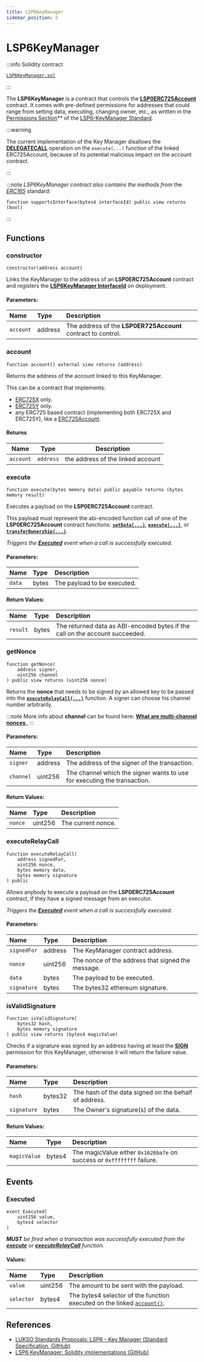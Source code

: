 ```yaml
---
title: LSP6KeyManager
sidebar_position: 5
---
```


# LSP6KeyManager

:::info Solidity contract

[`LSP6KeyManager.sol`](https://github.com/lukso-network/lsp-smart-contracts/blob/main/contracts/LSP6KeyManager/LSP6KeyManager.sol)

:::

The **LSP6KeyManager** is a contract that controls the **[LSP0ERC725Account](./lsp0-erc725-account.md)** contract. It comes with pre-defined permissions for addresses that could range from setting data, executing, changing owner, etc., as written in the [Permissions Section](../universal-profile/04-lsp6-key-manager.md#-types-of-permissions)\*\* of the [LSP6-KeyManager Standard](../universal-profile/04-lsp6-key-manager.md).

:::warning

The current implementation of the Key Manager disallows the **[DELEGATECALL](../universal-profile/04-lsp6-key-manager.md#permissions-value)** operation on the `execute(...)` function of the linked ERC725Account, because of its potential malicious impact on the account contract.

:::

:::note
_LSP6KeyManager contract also contains the methods from_ the [_ERC165_](https://eips.ethereum.org/EIPS/eip-165) standard:

```solidity
function supportsInterface(bytes4 interfaceId) public view returns (bool)
```

:::

## Functions

### constructor

```solidity
constructor(address account)
```

Links the KeyManager to the address of an **LSP0ERC725Account** contract and registers the **[LSP6KeyManager InterfaceId](./interface-ids.md)** on deployment.

#### Parameters:

| Name      | Type    | Description                                                  |
| :-------- | :------ | :----------------------------------------------------------- |
| `account` | address | The address of the **LSP0ER725Account** contract to control. |

### account

```solidity
function account() external view returns (address)
```

Returns the address of the account linked to this KeyManager.

This can be a contract that implements:

- [ERC725X](https://github.com/ERC725Alliance/ERC725/blob/main/docs/ERC-725.md#erc725x) only.
- [ERC725Y](https://github.com/ERC725Alliance/ERC725/blob/main/docs/ERC-725.md#erc725y) only.
- any ERC725 based contract (implementing both ERC725X and ERC725Y), like a [ERC725Account](../smart-contracts/lsp0-erc725-account.md).

#### Returns

| Name      | Type      | Description                       |
| --------- | --------- | --------------------------------- |
| `account` | `address` | the address of the linked account |

### execute

```solidity
function execute(bytes memory data) public payable returns (bytes memory result)
```

Executes a payload on the **LSP0ERC725Account** contract.

This payload must represent the abi-encoded function call of one of the **LSP0ERC725Account** contract functions: **[`setData(...)`](./lsp0-erc725-account.md#setdata)**, **[`execute(...)`](./lsp0-erc725-account.md#execute)**, or **[`transferOwnership(...)`](./lsp0-erc725-account.md#transferownership)**.

_Triggers the **[Executed](#executed)** event when a call is successfully executed._

#### Parameters:

| Name   | Type  | Description                 |
| :----- | :---- | :-------------------------- |
| `data` | bytes | The payload to be executed. |

#### Return Values:

| Name     | Type  | Description                                                                  |
| :------- | :---- | :--------------------------------------------------------------------------- |
| `result` | bytes | The returned data as ABI-encoded bytes if the call on the account succeeded. |

### getNonce

```solidity
function getNonce(
    address signer,
    uint256 channel
) public view returns (uint256 nonce)
```

Returns the **nonce** that needs to be signed by an allowed key to be passed into the **[`executeRelayCall(...)`](#executerelaycall)** function. A signer can choose his channel number arbitrarily.

:::note
More info about **channel** can be found here: **[What are multi-channel nonces](../faq/channel-nonce.md)**\_
:::

#### Parameters:

| Name      | Type    | Description                                                              |
| :-------- | :------ | :----------------------------------------------------------------------- |
| `signer`  | address | The address of the signer of the transaction.                            |
| `channel` | uint256 | The channel which the signer wants to use for executing the transaction. |

#### Return Values:

| Name    | Type    | Description        |
| :------ | :------ | :----------------- |
| `nonce` | uint256 | The current nonce. |

### executeRelayCall

```solidity
function executeRelayCall(
    address signedFor,
    uint256 nonce,
    bytes memory data,
    bytes memory signature
) public
```

Allows anybody to execute a payload on the **LSP0ERC725Account** contract, if they have a signed message from an executor.

_Triggers the **[Executed](#executed)** event when a call is successfully executed._

#### Parameters:

| Name        | Type    | Description                                       |
| :---------- | :------ | :------------------------------------------------ |
| `signedFor` | address | The KeyManager contract address.                  |
| `nonce`     | uint256 | The nonce of the address that signed the message. |
| `data`      | bytes   | The payload to be executed.                       |
| `signature` | bytes   | The bytes32 ethereum signature.                   |

### isValidSignature

```solidity
function isValidSignature(
    bytes32 hash,
    bytes memory signature
) public view returns (bytes4 magicValue)
```

Checks if a signature was signed by an address having at least the **[SIGN](../universal-profile/04-lsp6-key-manager.md/#permission-values)** permission for this KeyManager, otherwise it will return the failure value.

#### Parameters:

| Name        | Type    | Description                                           |
| :---------- | :------ | :---------------------------------------------------- |
| `hash`      | bytes32 | The hash of the data signed on the behalf of address. |
| `signature` | bytes   | The Owner's signature(s) of the data.                 |

#### Return Values:

| Name         | Type   | Description                                                            |
| :----------- | :----- | :--------------------------------------------------------------------- |
| `magicValue` | bytes4 | The magicValue either `0x1626ba7e` on success or `0xffffffff` failure. |

## Events

### Executed

```solidity
event Executed(
    uint256 value,
    bytes4 selector
)
```

_**MUST** be fired when a transaction was successfully executed from the **[execute](#execute)** or **[executeRelayCall](#executerelaycall)** function._

#### Values:

| Name       | Type    | Description                                                                         |
| :--------- | :------ | :---------------------------------------------------------------------------------- |
| `value`    | uint256 | The amount to be sent with the payload.                                             |
| `selector` | bytes4  | The bytes4 selector of the function executed on the linked [`account()`](#account). |

## References

- [LUKSO Standards Proposals: LSP6 - Key Manager (Standard Specification, GitHub)](https://github.com/lukso-network/LIPs/blob/main/LSPs/LSP-6-KeyManager.md)
- [LSP6 KeyManager: Solidity implementations (GitHub)](https://github.com/lukso-network/lsp-universalprofile-smart-contracts/tree/develop/contracts/LSP6KeyManager)
